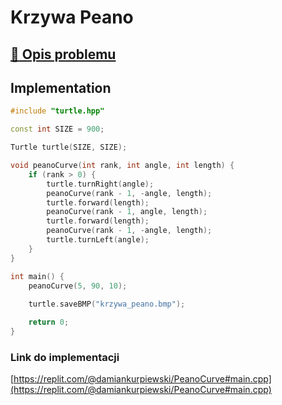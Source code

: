 # Krzywa Peano

## [:link: Opis problemu](../../../../algorithms/fractals/peano-curve.md)

## Implementation

```cpp linenums="1"
#include "turtle.hpp"

const int SIZE = 900;

Turtle turtle(SIZE, SIZE);

void peanoCurve(int rank, int angle, int length) {
    if (rank > 0) {
        turtle.turnRight(angle);
        peanoCurve(rank - 1, -angle, length);
        turtle.forward(length);
        peanoCurve(rank - 1, angle, length);
        turtle.forward(length);
        peanoCurve(rank - 1, -angle, length);
        turtle.turnLeft(angle);
    }
}

int main() {
    peanoCurve(5, 90, 10);
    
    turtle.saveBMP("krzywa_peano.bmp");

    return 0;
} 
```

### Link do implementacji

[https://replit.com/@damiankurpiewski/PeanoCurve#main.cpp](https://replit.com/@damiankurpiewski/PeanoCurve#main.cpp)
